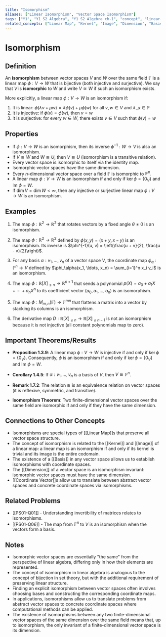```yaml
---
title: "Isomorphism"
aliases: ["Linear Isomorphism", "Vector Space Isomorphism"]
tags: ["Y1", "Y1_S2_Algebra", "Y1_S2_Algebra_ch-1", "concept", "linear-map", "kernel", "image", "dimension", "basis", "bijective", "injective", "surjective", "coordinate-vector", "linear-algebra", "vector-space"]
related_concepts: ["Linear Map", "Kernel", "Image", "Dimension", "Basis", "Vector Space", "Coordinate Vector", "Injective Map", "Surjective Map"]
---
```


# Isomorphism

## Definition
An **isomorphism** between vector spaces $V$ and $W$ over the same field $\mathbb{F}$ is a linear map $\phi: V \rightarrow W$ that is bijective (both injective and surjective). We say that $V$ is **isomorphic** to $W$ and write $V \cong W$ if such an isomorphism exists.

More explicitly, a linear map $\phi: V \rightarrow W$ is an isomorphism if:
1. It is linear: $\phi(\lambda v + \mu w) = \lambda \phi(v) + \mu \phi(w)$ for all $v, w \in V$ and $\lambda, \mu \in \mathbb{F}$
2. It is injective: if $\phi(v) = \phi(w)$, then $v = w$
3. It is surjective: for every $w \in W$, there exists $v \in V$ such that $\phi(v) = w$

## Properties
- If $\phi: V \rightarrow W$ is an isomorphism, then its inverse $\phi^{-1}: W \rightarrow V$ is also an isomorphism.
- If $V \cong W$ and $W \cong U$, then $V \cong U$ (isomorphism is a transitive relation).
- Every vector space is isomorphic to itself via the identity map.
- Isomorphic vector spaces have the same dimension.
- Every $n$-dimensional vector space over a field $\mathbb{F}$ is isomorphic to $\mathbb{F}^n$.
- A linear map $\phi: V \rightarrow W$ is an isomorphism if and only if $\ker \phi = \{0_V\}$ and $\text{Im } \phi = W$.
- If $\dim V = \dim W < \infty$, then any injective or surjective linear map $\phi: V \rightarrow W$ is an isomorphism.

## Examples
1. The map $\phi: \mathbb{R}^2 \rightarrow \mathbb{R}^2$ that rotates vectors by a fixed angle $\theta \neq 0$ is an isomorphism.

2. The map $\phi: \mathbb{R}^2 \rightarrow \mathbb{R}^2$ defined by $\phi(x, y) = (x + y, x - y)$ is an isomorphism. Its inverse is $\phi^{-1}(u, v) = \left(\frac{u + v}{2}, \frac{u - v}{2}\right)$.

3. For any basis $\alpha: v_1, \ldots, v_n$ of a vector space $V$, the coordinate map $\phi_\alpha: \mathbb{F}^n \rightarrow V$ defined by $\phi_\alpha(x_1, \ldots, x_n) = \sum_{i=1}^n x_i v_i$ is an isomorphism.

4. The map $\phi: \mathbb{R}[X]_{\leq n} \rightarrow \mathbb{R}^{n+1}$ that sends a polynomial $p(X) = a_0 + a_1 X + \cdots + a_n X^n$ to its coefficient vector $(a_0, a_1, \ldots, a_n)$ is an isomorphism.

5. The map $\phi: M_{m,n}(\mathbb{F}) \rightarrow \mathbb{F}^{mn}$ that flattens a matrix into a vector by stacking its columns is an isomorphism.

6. The derivative map $D: \mathbb{R}[X]_{\leq n} \rightarrow \mathbb{R}[X]_{\leq n-1}$ is not an isomorphism because it is not injective (all constant polynomials map to zero).

## Important Theorems/Results
- **Proposition 1.3.9**: A linear map $\phi: V \rightarrow W$ is injective if and only if $\ker \phi = \{0_V\}$. Consequently, $\phi$ is an isomorphism if and only if $\ker \phi = \{0_V\}$ and $\text{Im } \phi = W$.

- **Corollary 1.4.5**: If $\alpha: v_1, \ldots, v_n$ is a basis of $V$, then $V \cong \mathbb{F}^n$.

- **Remark 1.7.2**: The relation $\cong$ is an equivalence relation on vector spaces (it is reflexive, symmetric, and transitive).

- **Isomorphism Theorem**: Two finite-dimensional vector spaces over the same field are isomorphic if and only if they have the same dimension.

## Connections to Other Concepts
- Isomorphisms are special types of [[Linear Map]]s that preserve all vector space structure.
- The concept of isomorphism is related to the [[Kernel]] and [[Image]] of a linear map: a linear map is an isomorphism if and only if its kernel is trivial and its image is the entire codomain.
- The existence of a [[Basis]] in any vector space allows us to establish isomorphisms with coordinate spaces.
- The [[Dimension]] of a vector space is an isomorphism invariant: isomorphic vector spaces must have the same dimension.
- [[Coordinate Vector]]s allow us to translate between abstract vector spaces and concrete coordinate spaces via isomorphisms.

## Related Problems
- [[PS01-Q01]] - Understanding invertibility of matrices relates to isomorphisms.
- [[PS01-Q06]] - The map from $\mathbb{F}^n$ to $V$ is an isomorphism when the vectors form a basis.

## Notes
- Isomorphic vector spaces are essentially "the same" from the perspective of linear algebra, differing only in how their elements are represented.
- The concept of isomorphism in linear algebra is analogous to the concept of bijection in set theory, but with the additional requirement of preserving linear structure.
- Finding an explicit isomorphism between vector spaces often involves choosing bases and constructing the corresponding coordinate maps.
- In applications, isomorphisms allow us to translate problems from abstract vector spaces to concrete coordinate spaces where computational methods can be applied.
- The existence of isomorphisms between any two finite-dimensional vector spaces of the same dimension over the same field means that, up to isomorphism, the only invariant of a finite-dimensional vector space is its dimension.
